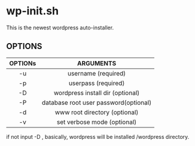 # wp-init.sh
This is the newest wordpress auto-installer.

## OPTIONS
| OPTIONs    | ARGUMENTS                             |
|:----------:|:-------------------------------------:|
| -u <UNAME> | username (required)                   |
| -p <UPASS> | userpass (required)                   |
| -D <WPDIR> | wordpress install dir (optional)      |
| -P <PASS>  | database root user password(optional) |
| -d <RTDIR> | www root directory (optional)         |
| -v         | set verbose mode (optional)           |

if not input -D <WPDIR>, basically, wordpress will be installed /wordpress directory.
